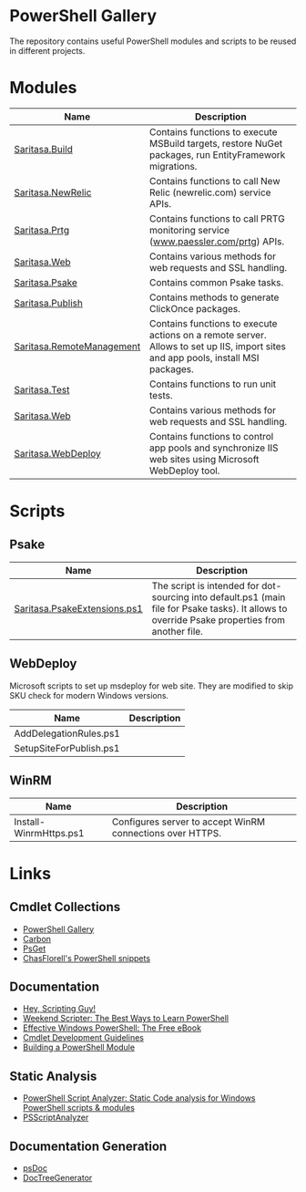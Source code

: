 # PowerShell Gallery

The repository contains useful PowerShell modules and scripts to be reused in different projects.

# Modules

| Name                      | Description                                                                                                                       |
| ------------------------- | --------------------------------------------------------------------------------------------------------------------------------- |
| [Saritasa.Build](docs/Saritasa.Build.md)                               | Contains functions to execute MSBuild targets, restore NuGet packages, run EntityFramework migrations. |
| [Saritasa.NewRelic](docs/Saritasa.NewRelic.md)                         | Contains functions to call New Relic (newrelic.com) service APIs. |
| [Saritasa.Prtg](docs/Saritasa.Prtg.md)                                 | Contains functions to call PRTG monitoring service (www.paessler.com/prtg) APIs. |
| [Saritasa.Web](docs/Saritasa.Web.md)                                   | Contains various methods for web requests and SSL handling. |
| [Saritasa.Psake](docs/Saritasa.Psake.md)                               | Contains common Psake tasks. |
| [Saritasa.Publish](docs/Saritasa.Publish.md)                           | Contains methods to generate ClickOnce packages. |
| [Saritasa.RemoteManagement](docs/Saritasa.RemoteManagement.md)         | Contains functions to execute actions on a remote server. Allows to set up IIS, import sites and app pools, install MSI packages. |
| [Saritasa.Test](docs/Saritasa.Test.md)                                 | Contains functions to run unit tests. |
| [Saritasa.Web](docs/Saritasa.Web.md)                                   | Contains various methods for web requests and SSL handling. |
| [Saritasa.WebDeploy](docs/Saritasa.WebDeploy.md)                       | Contains functions to control app pools and synchronize IIS web sites using Microsoft WebDeploy tool. |

# Scripts

## Psake

| Name                                                             | Description                                                                                                                                     |
| ---------------------------------------------------------------- | ----------------------------------------------------------------------------------------------------------------------------------------------- |
| [Saritasa.PsakeExtensions.ps1](docs/Saritasa.PsakeExtensions.md) | The script is intended for dot-sourcing into default.ps1 (main file for Psake tasks). It allows to override Psake properties from another file. |

## WebDeploy

Microsoft scripts to set up msdeploy for web site. They are modified to skip SKU check for modern Windows versions.

| Name                      | Description     |
| ------------------------- | --------------- |
| AddDelegationRules.ps1    |                 |
| SetupSiteForPublish.ps1   |                 |

## WinRM

| Name                      | Description                                               |
| ------------------------- | --------------------------------------------------------- |
| Install-WinrmHttps.ps1    | Configures server to accept WinRM connections over HTTPS. |

# Links

## Cmdlet Collections 

* [PowerShell Gallery](https://www.powershellgallery.com/items)
* [Carbon](http://get-carbon.org/)
* [PsGet](http://psget.net/)
* [ChasFlorell's PowerShell snippets](https://github.com/ChaseFlorell/Powershell-Snippets/blob/master/dot-source-external-scripts.ps1)

## Documentation

* [Hey, Scripting Guy!](https://blogs.technet.microsoft.com/heyscriptingguy/)
* [Weekend Scripter: The Best Ways to Learn PowerShell](https://blogs.technet.microsoft.com/heyscriptingguy/2015/01/04/weekend-scripter-the-best-ways-to-learn-powershell/)
* [Effective Windows PowerShell: The Free eBook](https://rkeithhill.wordpress.com/2009/03/08/effective-windows-powershell-the-free-ebook/)
* [Cmdlet Development Guidelines](https://msdn.microsoft.com/en-us/library/ms714657(v=vs.85).aspx)
* [Building a PowerShell Module](http://ramblingcookiemonster.github.io/Building-A-PowerShell-Module/)

## Static Analysis

* [PowerShell Script Analyzer: Static Code analysis for Windows PowerShell scripts & modules](https://blogs.msdn.microsoft.com/powershell/2015/02/24/powershell-script-analyzer-static-code-analysis-for-windows-powershell-scripts-modules/)
* [PSScriptAnalyzer](https://www.powershellgallery.com/packages/PSScriptAnalyzer)

## Documentation Generation

* [psDoc](https://github.com/ChaseFlorell/psDoc)
* [DocTreeGenerator](https://github.com/msorens/DocTreeGenerator)

